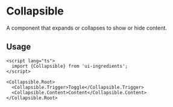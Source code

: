 # Collapsible

A component that expands or collapses to show or hide content.

## Usage

```svelte
<script lang="ts">
  import {Collapsible} from 'ui-ingredients';
</script>

<Collapsible.Root>
  <Collapsible.Trigger>Toggle</Collapsible.Trigger>
  <Collapsible.Content>Content</Collapsible.Content>
</Collapsible.Root>
```
